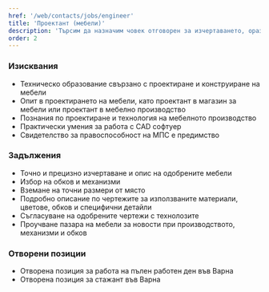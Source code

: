```yaml
---
href: '/web/contacts/jobs/engineer'
title: 'Проектант (мебели)'
description: 'Търсим да назначим човек отговорен за изчертаването, оразмеряването и описването на мебелите и обзавеждането заложени и одобрени от интериорните ни дизайнери  в интериорните проекти, които правим. От наша страна предлагаме място с отлична организация на работата, където ще можете да се развивате и да работите с едни от най-добрите професионалисти. Опитът в областта на мебелното проектиране и производство е задължителен. За да добием представа за опита Ви в проектирането на мебели и обзавеждане, е задължително да ни изпратите примерни чертежи на проекти, които сте правили.'
order: 2
---
```

### Изисквания
* Техническо образование свързано с проектиране и конструиране на мебели
* Опит в проектирането на мебели, като проектант в магазин за мебели или проектант в мебелно производство
* Познания по проектиране и технология на мебелното производство
* Практически умения за работа с CAD софтуер
* Свидетелство за правоспособност на МПС е предимство

### Задължения
* Точно и прецизно изчертаване и опис на одобрените мебели 
* Избор на обков и механизми  
* Вземане на точни размери от място
* Подробно описание по чертежите за използваните материали, цветове, обков и специфични детайли 
* Съгласуване на одобрените чертежи с технолозите
* Проучване пазара на мебели за новости при производството, механизми и обков

### Отворени позиции
* Отворена позиция за работа на пълен работен ден във Варна
* Отворена позиция за стажант във Варна
